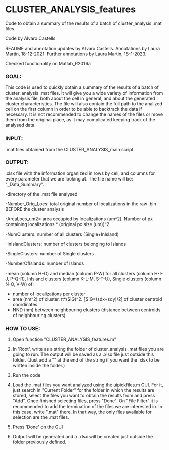 # CLUSTER_ANALYSIS_features
Code to obtain a summary of the results of a batch of cluster_analysis .mat files.

Code by Alvaro Castells

README and annotation updates by Alvaro Castells.
Annotations by Laura Martin, 18-12-2021.
Further annotations by Laura Martin, 18-1-2023.

Checked functionality on Matlab_R2016a

 
### GOAL: 
This code is used to quickly obtain a summary of the results of a batch of cluster_analysis .mat files. It will give you a wide variety of information from the analysis file, both about the cell in general, and about the generated cluster characteristics. The file will also contain the full path to the analized cell on the first column in order to be able to backtrack the data if necessary. It is not recommended to change the names of the files or move them from the original place, as it may complicated keeping track of the analysed data. 


### INPUT: 
.mat files obtained from the CLUSTER_ANALYSIS_main script.



### OUTPUT:
.xlsx file with the information organized in rows by cell, and columns for every parameter that we are looking at. 
The file name will be: "_Data_Summary".


-directory of the .mat file analysed

-Number_Orig_Locs: total original number of localizations in the raw .bin BEFORE the cluster analysis

-AreaLocs_um2= area occupied by localizations (um^2). Number of px containing localizations * (original px size (um))^2

-NumClusters: number of all clusters (Single+InIsland)

-InIslandClusters: number of clusters belonging to Islands

-SingleClusters: number of Single clusters

-NumberOfIslands: number of Islands

-mean (column H-O) and median (column P-W) for all clusters (column H-I-J, P-Q-R), InIsland clusters (column K-L-M, S-T-U), Single clusters (column N-O, V-W) of:
 - number of localizations per cluster
 - area (nm^2) of cluster. π*(SIG)^2. [SIG=(sdx+sdy)/2] of cluster centroid coordinates.
 - NND (nm) between neighbouring clusters (distance between centroids of neighbouring clusters)



### HOW TO USE: 

1.	Open function "CLUSTER_ANALYSIS_features.m" 

2.	In 'Root', write as a string the folder of cluster_analysis .mat files you are going to run. The output will be saved as a .xlsx file just outside this folder. (Just add a "\" at the end of the string if you want the .xlsx to be written inside the folder.)

2.	Run the code

3.	Load the .mat files you want analyzed using the uipickfiles.m GUI. For it, just search in "Current Folder" for the folder in which the results are stored, select the files you want to obtain the results from and press "Add". Once finished selecting files, press "Done". On "File Filter" it is recommended to add the termination of the files we are interested in. In this case, write ".mat" there. In that way, the only files available for selection are the .mat files.

4.	Press 'Done' on the GUI

5.	Output will be generated and a .xlsx will be created just outside the folder previously defined. 

